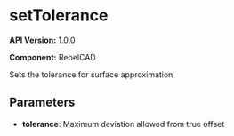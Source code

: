 # setTolerance

**API Version:** 1.0.0

**Component:** RebelCAD

Sets the tolerance for surface approximation

## Parameters

- **tolerance**: Maximum deviation allowed from true offset

